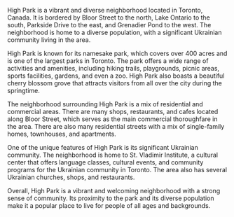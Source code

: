 High Park is a vibrant and diverse neighborhood located in Toronto, Canada. It is bordered by Bloor Street to the north, Lake Ontario to the south, Parkside Drive to the east, and Grenadier Pond to the west. The neighborhood is home to a diverse population, with a significant Ukrainian community living in the area.

High Park is known for its namesake park, which covers over 400 acres and is one of the largest parks in Toronto. The park offers a wide range of activities and amenities, including hiking trails, playgrounds, picnic areas, sports facilities, gardens, and even a zoo. High Park also boasts a beautiful cherry blossom grove that attracts visitors from all over the city during the springtime.

The neighborhood surrounding High Park is a mix of residential and commercial areas. There are many shops, restaurants, and cafes located along Bloor Street, which serves as the main commercial thoroughfare in the area. There are also many residential streets with a mix of single-family homes, townhouses, and apartments.

One of the unique features of High Park is its significant Ukrainian community. The neighborhood is home to St. Vladimir Institute, a cultural center that offers language classes, cultural events, and community programs for the Ukrainian community in Toronto. The area also has several Ukrainian churches, shops, and restaurants.

Overall, High Park is a vibrant and welcoming neighborhood with a strong sense of community. Its proximity to the park and its diverse population make it a popular place to live for people of all ages and backgrounds.
